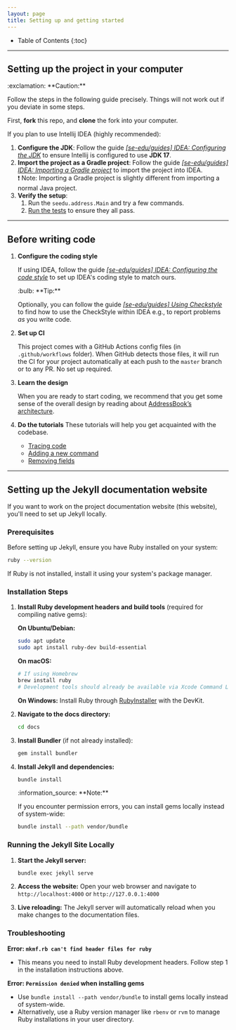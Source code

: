 ```yaml
---
layout: page
title: Setting up and getting started
---
```


* Table of Contents
{:toc}


--------------------------------------------------------------------------------------------------------------------

## Setting up the project in your computer

<div markdown="span" class="alert alert-warning">:exclamation: **Caution:**

Follow the steps in the following guide precisely. Things will not work out if you deviate in some steps.
</div>

First, **fork** this repo, and **clone** the fork into your computer.

If you plan to use Intellij IDEA (highly recommended):
1. **Configure the JDK**: Follow the guide [_[se-edu/guides] IDEA: Configuring the JDK_](https://se-education.org/guides/tutorials/intellijJdk.html) to ensure Intellij is configured to use **JDK 17**.
1. **Import the project as a Gradle project**: Follow the guide [_[se-edu/guides] IDEA: Importing a Gradle project_](https://se-education.org/guides/tutorials/intellijImportGradleProject.html) to import the project into IDEA.<br>
  :exclamation: Note: Importing a Gradle project is slightly different from importing a normal Java project.
1. **Verify the setup**:
   1. Run the `seedu.address.Main` and try a few commands.
   1. [Run the tests](Testing.md) to ensure they all pass.

--------------------------------------------------------------------------------------------------------------------

## Before writing code

1. **Configure the coding style**

   If using IDEA, follow the guide [_[se-edu/guides] IDEA: Configuring the code style_](https://se-education.org/guides/tutorials/intellijCodeStyle.html) to set up IDEA's coding style to match ours.

   <div markdown="span" class="alert alert-primary">:bulb: **Tip:**

   Optionally, you can follow the guide [_[se-edu/guides] Using Checkstyle_](https://se-education.org/guides/tutorials/checkstyle.html) to find how to use the CheckStyle within IDEA e.g., to report problems _as_ you write code.
   </div>

1. **Set up CI**

   This project comes with a GitHub Actions config files (in `.github/workflows` folder). When GitHub detects those files, it will run the CI for your project automatically at each push to the `master` branch or to any PR. No set up required.

1. **Learn the design**

   When you are ready to start coding, we recommend that you get some sense of the overall design by reading about [AddressBook’s architecture](DeveloperGuide.md#architecture).

1. **Do the tutorials**
   These tutorials will help you get acquainted with the codebase.

   * [Tracing code](https://se-education.org/guides/tutorials/ab3TracingCode.html)
   * [Adding a new command](https://se-education.org/guides/tutorials/ab3AddRemark.html)
   * [Removing fields](https://se-education.org/guides/tutorials/ab3RemovingFields.html)

--------------------------------------------------------------------------------------------------------------------

## Setting up the Jekyll documentation website

If you want to work on the project documentation website (this website), you'll need to set up Jekyll locally.

### Prerequisites

Before setting up Jekyll, ensure you have Ruby installed on your system:

```bash
ruby --version
```

If Ruby is not installed, install it using your system's package manager.

### Installation Steps

1. **Install Ruby development headers and build tools** (required for compiling native gems):

   **On Ubuntu/Debian:**
   ```bash
   sudo apt update
   sudo apt install ruby-dev build-essential
   ```

   **On macOS:**
   ```bash
   # If using Homebrew
   brew install ruby
   # Development tools should already be available via Xcode Command Line Tools
   ```

   **On Windows:**
   Install Ruby through [RubyInstaller](https://rubyinstaller.org/) with the DevKit.

2. **Navigate to the docs directory:**
   ```bash
   cd docs
   ```

3. **Install Bundler** (if not already installed):
   ```bash
   gem install bundler
   ```

4. **Install Jekyll and dependencies:**
   ```bash
   bundle install
   ```

   <div markdown="span" class="alert alert-info">:information_source: **Note:**

   If you encounter permission errors, you can install gems locally instead of system-wide:
   ```bash
   bundle install --path vendor/bundle
   ```
   </div>

### Running the Jekyll Site Locally

1. **Start the Jekyll server:**
   ```bash
   bundle exec jekyll serve
   ```

2. **Access the website:**
   Open your web browser and navigate to `http://localhost:4000` or `http://127.0.0.1:4000`

3. **Live reloading:**
   The Jekyll server will automatically reload when you make changes to the documentation files.

### Troubleshooting

**Error: `mkmf.rb can't find header files for ruby`**
- This means you need to install Ruby development headers. Follow step 1 in the installation instructions above.

**Error: `Permission denied` when installing gems**
- Use `bundle install --path vendor/bundle` to install gems locally instead of system-wide.
- Alternatively, use a Ruby version manager like `rbenv` or `rvm` to manage Ruby installations in your user directory.
